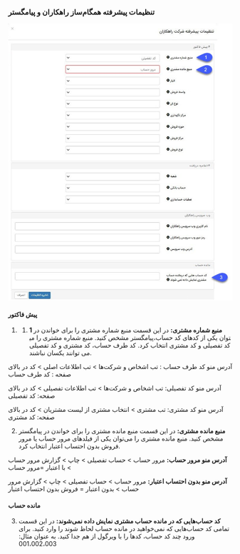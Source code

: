 ### تنظیمات پیشرفته همگام‌ساز راهکاران و پیامگستر

![](hamgaamsazRahkaran.jpg)

#### پیش فاکتور

1.	1.	**1	منبع شماره مشتری:** در این قسمت منبع شماره مشتری را برای خواندن در پیامگستر مشخص کنید. منبع شماره مشتری را می‎توان  یکی از کدهای کد حساب، کد تفصیلی و کد مشتری انتخاب کرد. کد طرف حساب، کد مشتری و کد تفصیلی می توانند یکسان نباشند.

آدرس منو کد طرف حساب : تب اشخاص و شرکت‌ها > تب اطلاعات اصلی > کد در بالای صفحه : کد طرف حساب

آدرس منو کد تفصیلی: تب اشخاص و شرکت‌ها > تب اطلاعات تفصیلی > کد در بالای صفحه: کد تفصیلی

آدرس منو کد مشتری: تب مشتری > انتخاب مشتری از لیست مشتریان > کد در بالای صفحه: کد مشتری

2.	**منبع مانده مشتری:** در این قسمت منبع مانده مشتری را برای خواندن در پیامگستر مشخص کنید. منبع مانده مشتری را می‌توان یکی از فیلدهای مرور حساب یا مرور فروش بدون احتساب اعتبار انتخاب کرد.

**آدرس منو مرور حساب:** مرور حساب > حساب تفصیلی > چاپ > گزارش مرور حساب > با اعتبار  =مرور حساب

**آدرس منو بدون احتساب اعتبار:** مرور حساب > حساب تفصیلی > چاپ > گزارش مرور حساب > بدون اعتبار = فروش بدون احتساب اعتبار

#### مانده حساب

3.	**کد حساب‌هایی که در مانده حساب مشتری نمایش داده نمی‌شوند:** در این قسمت تمامی کد‍ حساب‌هایی که نمی‌خواهید در مانده حساب لحاظ شوند را وارد کنید. برای ورود چند کد حساب، کدها را با ویرگول از هم جدا کنید. به عنوان مثال: 001،002،003

